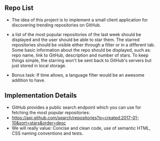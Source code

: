 ## Repo List

- The idea of this project is to implement a small client application for discovering trending repositories on GitHub.
- a list of the most popular repositories of the last week should be displayed and the user should be able to star them. The starred repositories should be visible either through a filter or in a different tab. Some basic information about the repo should be displayed, such as: repo name, link to GitHub, description and number of stars. To keep things simple, the starring won't be sent back to GitHub's servers but just stored in local storage.

- Bonus task: If time allows, a language filter would be an awesome addition to have.

## Implementation Details
- GitHub provides a public search endpoint which you can use for fetching the most popular repositories:
- https://api.github.com/search/repositories?q=created:2017-01-10&sort=stars&order=desc
- We will really value: Concise and clean code, use of semantic HTML, CSS naming conventions and tests.
